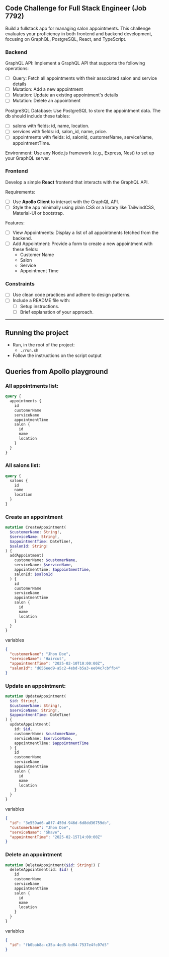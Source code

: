 ## Code Challenge for Full Stack Engineer (Job 7792)

Build a fullstack app for managing salon appointments.
This challenge evaluates your proficiency in both frontend and backend development, focusing on GraphQL, PostgreSQL, React, and TypeScript.


### Backend

GraphQL API: Implement a GraphQL API that supports the following operations:
 - [ ] Query: Fetch all appointments with their associated salon and service details
 - [ ] Mutation: Add a new appointment
 - [ ] Mutation: Update an existing appointment's details
 - [ ] Mutation: Delete an appointment

PostgreSQL Database: Use PostgreSQL to store the appointment data.
The db should include these tables:
 - [ ] salons with fields: id, name, location.
 - [ ] services with fields: id, salon_id, name, price.
 - [ ] appointments with fields: id, salonId, customerName, serviceName, appointmentTime.

Environment:
   Use any Node.js framework (e.g., Express, Nest) to set up your GraphQL server.

### Frontend

Develop a simple **React** frontend that interacts with the GraphQL API.


Requirements:
 - [ ] Use **Apollo Client** to interact with the GraphQL API.
 - [ ]  Style the app minimally using plain CSS or a library like TailwindCSS, Material-UI or bootstrap.

Features:
 - [ ] View Appointments: Display a list of all appointments fetched from the backend.
 - [ ] Add Appointment: Provide a form to create a new appointment with these fields:
   - Customer Name
   - Salon
   - Service
   - Appointment Time

### Constraints

 - [ ] Use clean code practices and adhere to design patterns.
 - [ ] Include a README file with:
   - [ ] Setup instructions.
   - [ ] Brief explanation of your approach.

---

## Running the project
- Run, in the root of the project:
  - `./run.sh`
- Follow the instructions on the script output


## Queries from Apollo playground
### All appointments list:
```graphql
query {
  appointments {
    id
    customerName
    serviceName
    appointmentTime
    salon {
      id
      name
      location
    }
  }
}
```

### All salons list:
```graphql
query {
  salons {
    id
    name
    location
  }
}
```

### Create an appointment
```graphql
mutation CreateAppointment(
  $customerName: String!,
  $serviceName: String!,
  $appointmentTime: DateTime!,
  $salonId: String!
) {
  addAppointment(
    customerName: $customerName,
    serviceName: $serviceName,
    appointmentTime: $appointmentTime,
    salonId: $salonId
  ) {
    id
    customerName
    serviceName
    appointmentTime
    salon {
      id
      name
      location
    }
  }
}
```

variables
```json
{
  "customerName": "Jhon Doe",
  "serviceName": "Haircut",
  "appointmentTime": "2025-02-10T10:00:00Z",
  "salonId": "d656eed9-a5c2-4ebd-b5a3-ee04c7cbffb4"
}
```

### Update an appointment:
```graphql
mutation UpdateAppointment(
  $id: String!,
  $customerName: String!,
  $serviceName: String!,
  $appointmentTime: DateTime!
) {
  updateAppointment(
    id: $id,
    customerName: $customerName,
    serviceName: $serviceName,
    appointmentTime: $appointmentTime
  ) {
    id
    customerName
    serviceName
    appointmentTime
    salon {
      id
      name
      location
    }
  }
}
```

variables
```json
{
  "id": "3e559ad6-a8f7-450d-946d-6d8dd36759db",
  "customerName": "Jhon Doe",
  "serviceName": "Shave",
  "appointmentTime": "2025-02-15T14:00:00Z"
}
```

### Delete an appointment
```graphql
mutation DeleteAppointment($id: String!) {
  deleteAppointment(id: $id) {
    id
    customerName
    serviceName
    appointmentTime
    salon {
      id
      name
      location
    }
  }
}
```

variables
```json
{
  "id": "fb0bab8a-c35a-4ed5-bd64-7537e4fc07d5"
}
```
